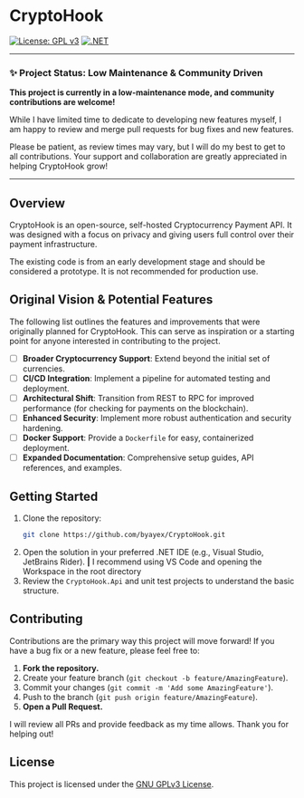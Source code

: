 # CryptoHook

[![License: GPL v3](https://img.shields.io/badge/License-GPLv3-blue.svg)](https://www.gnu.org/licenses/gpl-3.0)
[![.NET](https://img.shields.io/badge/.NET-9.0-purple.svg)](https://dotnet.microsoft.com/)

---

### ✨ Project Status: Low Maintenance & Community Driven

**This project is currently in a low-maintenance mode, and community contributions are welcome!**

While I have limited time to dedicate to developing new features myself, I am happy to review and merge pull requests for bug fixes and new features.

Please be patient, as review times may vary, but I will do my best to get to all contributions. Your support and collaboration are greatly appreciated in helping CryptoHook grow!

---

## Overview

CryptoHook is an open-source, self-hosted Cryptocurrency Payment API. It was designed with a focus on privacy and giving users full control over their payment infrastructure.

The existing code is from an early development stage and should be considered a prototype. It is not recommended for production use.

## Original Vision & Potential Features

The following list outlines the features and improvements that were originally planned for CryptoHook. This can serve as inspiration or a starting point for anyone interested in contributing to the project.

- [ ] **Broader Cryptocurrency Support**: Extend beyond the initial set of currencies.
- [ ] **CI/CD Integration**: Implement a pipeline for automated testing and deployment.
- [ ] **Architectural Shift**: Transition from REST to RPC for improved performance (for checking for payments on the blockchain).
- [ ] **Enhanced Security**: Implement more robust authentication and security hardening.
- [ ] **Docker Support**: Provide a `Dockerfile` for easy, containerized deployment.
- [ ] **Expanded Documentation**: Comprehensive setup guides, API references, and examples.

## Getting Started

1.  Clone the repository:
    ```sh
    git clone https://github.com/byayex/CryptoHook.git
    ```
2.  Open the solution in your preferred .NET IDE (e.g., Visual Studio, JetBrains Rider). **|** I recommend using VS Code and opening the Workspace in the root directory
3.  Review the `CryptoHook.Api` and unit test projects to understand the basic structure.

## Contributing

Contributions are the primary way this project will move forward! If you have a bug fix or a new feature, please feel free to:

1.  **Fork the repository.**
2.  Create your feature branch (`git checkout -b feature/AmazingFeature`).
3.  Commit your changes (`git commit -m 'Add some AmazingFeature'`).
4.  Push to the branch (`git push origin feature/AmazingFeature`).
5.  **Open a Pull Request.**

I will review all PRs and provide feedback as my time allows. Thank you for helping out!

## License

This project is licensed under the [GNU GPLv3 License](https://www.gnu.org/licenses/gpl-3.0).
